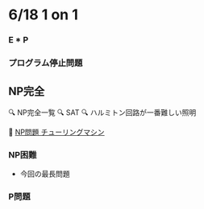 # 6/18 1 on 1
### E * P

### プログラム停止問題

## NP完全
🔍 NP完全一覧
🔍 SAT
🔍 ハルミトン回路が一番難しい照明

📌 [NP問題 チューリングマシン](https://www.google.com/search?q=NP%E5%95%8F%E9%A1%8C%E3%80%80%E3%83%81%E3%83%A5%E3%83%BC%E3%83%AA%E3%83%B3%E3%82%B0%E3%83%9E%E3%82%B7%E3%83%B3&sca_esv=c00251c694cd13aa&rlz=1C5CHFA_enJP1104JP1104&udm=2&biw=980&bih=952&ei=76JSaPa5JP_Q1e8P6aOJyQo&ved=0ahUKEwi27dH17vqNAxV_aPUHHelRIqkQ4dUDCBE&uact=5&oq=NP%E5%95%8F%E9%A1%8C%E3%80%80%E3%83%81%E3%83%A5%E3%83%BC%E3%83%AA%E3%83%B3%E3%82%B0%E3%83%9E%E3%82%B7%E3%83%B3&gs_lp=EgNpbWciJk5Q5ZWP6aGM44CA44OB44Ol44O844Oq44Oz44Kw44Oe44K344OzSNODAlCL7AFYioECcAJ4AJABAZgBjwGgAdsMqgEEMTEuNbgBA8gBAPgBAZgCA6ACYcICBhAAGAcYHsICBRAAGIAEwgIEEAAYHpgDAIgGAZIHATOgB7oHsgcBMbgHVcIHBTAuMS4yyAcL&sclient=img)

### NP困難
- 今回の最長問題

### P問題